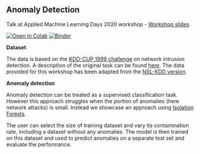 Anomaly Detection
---

Talk at Applied Machine Learning Days 2020 workshop - [Workshop slides](https://docs.google.com/presentation/d/1Jg9rO_3dXwKzJyDOr2ley8Is5oWKE6D_aJJlJrpw0mw)


[![Open In Colab](https://colab.research.google.com/assets/colab-badge.svg)](https://colab.research.google.com/github/ChristianLuebbe/anomaly-detection)
[![Binder](https://mybinder.org/badge_logo.svg)](https://mybinder.org/v2/gh/ChristianLuebbe/anomaly-detection/master)

**Dataset**

The data is based on the [KDD-CUP 1999 challenge](http://kdd.ics.uci.edu/databases/kddcup99/kddcup99.html) on network intrusion detection. A description of the original task can be found [here](http://kdd.ics.uci.edu/databases/kddcup99/task.html). The data provided for this workshop has been adapted from the [NSL-KDD version](https://www.kaggle.com/hassan06/nslkdd).

**Anomaly detection**

Anomaly detection can be treated as a supervised classification task. However this approach struggles when the portion of anomalies (here network attacks) is small. Instead we showcase an approach using [Isolation Forests](https://www.youtube.com/watch?v=RyFQXQf4w4w). 

The user can select the size of training dataset and vary its contamination rate, including a dataset without any anomalies. The model is then trained on this dataset and used to predict anomalies on a separate test set and evaluate the performance.
